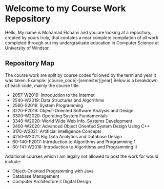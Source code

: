 # Welcome to my Course Work Repository

Hello, My name is Mohamad Elchami and you are looking at a repository, created by yours truly, that contains a near complete compilation of all work completed through out my undergraduate education in Computer Science at University of Windsor.

## Repository Map

The course work are split by course codes followed by the term and year it was taken.
Example: [course_code]-[semester][year]
Below is a breakdown of each code, mainly the course title.

- 2057-W2019: Introduction to the Internet
- 2540-W2019: Data Structures and Algorithms
- 2560-S2019: System Programming
- 3220-F2019: Object-Oriented Software Analysis and Design
- 3300-W2020: Operating System Fundamentals
- 3340-W2020: World Wide Web Info. Systems Development
- 3400-W2020: Advanced Object Oriented System Design Using C++
- 3170-W2021: Artificial Intelligence Concepts
- 4250-W2021: Big Data Analytics and Database Design
- 60-140-F2017: Introduction to Algorithms and Programming 1
- 60-141-W2018: Introduction to Algorithms and Programming II

Additional courses which I am legally not allowed to post the work for would include:
- Object-Oriented Programming with Java
- Database Management
- Computer Architecture I: Digital Design
